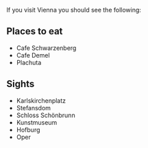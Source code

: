 If you visit Vienna you should see the following:

## Places to eat
- Cafe Schwarzenberg
- Cafe Demel
- Plachuta



## Sights
- Karlskirchenplatz
- Stefansdom
- Schloss Schönbrunn
- Kunstmuseum
- Hofburg
- Oper
